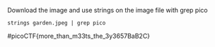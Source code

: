 
Download the image and use strings on the image file with grep pico

```
strings garden.jpeg | grep pico

```

#picoCTF{more_than_m33ts_the_3y3657BaB2C}
